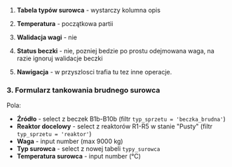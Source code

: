 

1. **Tabela typów surowca** - wystarczy kolumna opis

2. **Temperatura** - początkowa partii

3. **Walidacja wagi** - nie

4. **Status beczki** - nie, pozniej bedzie po prostu odejmowana waga, na razie ignoruj walidacje beczki

5. **Nawigacja** - w przyszlosci trafia tu tez inne operacje.




### 3. **Formularz tankowania brudnego surowca**
Pola:
- **Źródło** - select z beczek B1b-B10b (filtr `typ_sprzetu = 'beczka_brudna'`)
- **Reaktor docelowy** - select z reaktorów R1-R5 w stanie "Pusty" (filtr `typ_sprzetu = 'reaktor'`)
- **Waga** - input number (max 9000 kg)
- **Typ surowca** - select z nowej tabeli `typy_surowca`
- **Temperatura surowca** - input number (°C)

